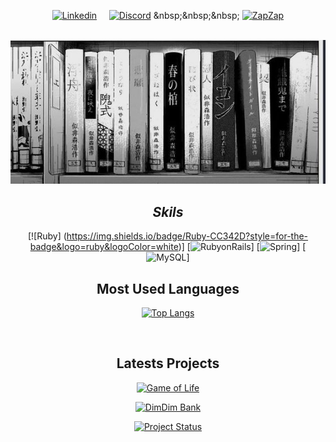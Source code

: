 <div align="center">

[![Linkedin](https://img.shields.io/badge/LinkedIn-0077B5?style=for-the-badge&logo=linkedin&logoColor=white)](https://www.linkedin.com/in/lucasgrfzan/)
&nbsp;&nbsp;&nbsp;
[![Discord](https://img.shields.io/badge/Discord-7289DA?style=for-the-badge&logo=discord&logoColor=white)]([https://discord.com/seu-usuario](https://discordlookup.com/user/744312574635409408))
&nbsp;&nbsp;&nbsp;
[![ZapZap](https://img.shields.io/badge/WhatsApp-25D366?style=for-the-badge&logo=whatsapp&logoColor=white)](https://wa.me/5511952255818)

<br>
<img src="23c063fa2ea57199dcead7128e0638ef.jpg" alt="Profile Image">
<br>

## *Skils*
[![Ruby] (https://img.shields.io/badge/Ruby-CC342D?style=for-the-badge&logo=ruby&logoColor=white)]
[![RubyonRails](https://img.shields.io/badge/Ruby_on_Rails-CC0000?style=for-the-badge&logo=ruby-on-rails&logoColor=white)]
[![Spring](https://img.shields.io/badge/Spring-6DB33F?style=for-the-badge&logo=spring&logoColor=white)]
[![MySQL](https://img.shields.io/badge/MySQL-00000F?style=for-the-badge&logo=mysql&logoColor=white)]

## Most Used Languages

[![Top Langs](https://github-readme-stats.vercel.app/api/top-langs/?username=DigaLugas&layout=compact&theme=dark)](https://github.com/anuraghazra/github-readme-stats)

<br>

## Latests Projects
[![Game of Life](https://github-readme-stats.vercel.app/api/pin/?username=DigaLugas&repo=gameoflife&theme=dark&show_ower=true&description_lines_count)](https://github.com/DigaLugas/GameOfLife)

[![DimDim Bank](https://github-readme-stats.vercel.app/api/pin/?username=DigaLugas&repo=DimDim-Bank&theme=dark&show_ower=true&description_lines_count=3)](https://github.com/DigaLugas/DimDim-Bank)

[![Project Status](https://img.shields.io/badge/Status-In%20Development-brightgreen)](https://github.com/DigaLugas/DimDim-Bank)


</div>

